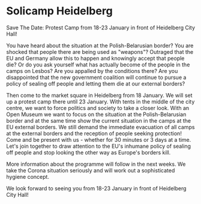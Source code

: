 # Solicamp Heidelberg

Save The Date: Protest Camp from 18-23 January in front of Heidelberg City Hall!

You have heard about the situation at the Polish-Belarusian border? You are shocked that people there are being used as "weapons"? Outraged that the EU and Germany allow this to happen and knowingly accept that people die?
Or do you ask yourself what has actually become of the people in the camps on Lesbos? Are you appalled by the conditions there? Are you disappointed that the new government coalition will continue to pursue a policy of sealing off people and letting them die at our external borders?

Then come to the market square in Heidelberg from 18 January. We will set up a protest camp there until 23 January. With tents in the middle of the city centre, we want to force politics and society to take a closer look.
With an Open Museum we want to focus on the situation at the Polish-Belarusian border and at the same time show the current situation in the camps at the EU external borders.
We still demand the immediate evacuation of all camps at the external borders and the reception of people seeking protection!
Come and be present with us - whether for 30 minutes or 3 days at a time. 
Let's join together to draw attention to the EU's inhumane policy of sealing off people and stop looking the other way as Europe's borders kill.

More information about the programme will follow in the next weeks. We take the Corona situation seriously and will work out a sophisticated hygiene concept.

We look forward to seeing you from 18-23 January in front of Heidelberg City Hall!
